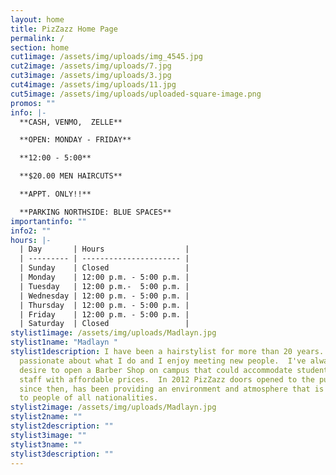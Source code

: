 ```yaml
---
layout: home
title: PizZazz Home Page
permalink: /
section: home
cut1image: /assets/img/uploads/img_4545.jpg
cut2image: /assets/img/uploads/7.jpg
cut3image: /assets/img/uploads/3.jpg
cut4image: /assets/img/uploads/11.jpg
cut5image: /assets/img/uploads/uploaded-square-image.png
promos: ""
info: |-
  **CASH, VENMO,  ZELLE**

  **OPEN: MONDAY - FRIDAY** 

  **12:00 - 5:00**

  **$20.00 MEN HAIRCUTS**

  **APPT. ONLY!!**

  **PARKING NORTHSIDE: BLUE SPACES**
importantinfo: ""
info2: ""
hours: |-
  | Day       | Hours                  |
  | --------- | ---------------------- |
  | Sunday    | Closed                 |
  | Monday    | 12:00 p.m. - 5:00 p.m. |
  | Tuesday   | 12:00 p.m.-  5:00 p.m. |
  | Wednesday | 12:00 p.m. - 5:00 p.m. |
  | Thursday  | 12:00 p.m. - 5:00 p.m. |
  | Friday    | 12:00 p.m. - 5:00 p.m. |
  | Saturday  | Closed                 |
stylist1image: /assets/img/uploads/Madlayn.jpg
stylist1name: "Madlayn "
stylist1description: I have been a hairstylist for more than 20 years.  I'm very
  passionate about what I do and I enjoy meeting new people.  I've always had a
  desire to open a Barber Shop on campus that could accommodate students and
  staff with affordable prices.  In 2012 PizZazz doors opened to the public and,
  since then, has been providing an environment and atmosphere that is welcoming
  to people of all nationalities.
stylist2image: /assets/img/uploads/Madlayn.jpg
stylist2name: ""
stylist2description: ""
stylist3image: ""
stylist3name: ""
stylist3description: ""
---
```

